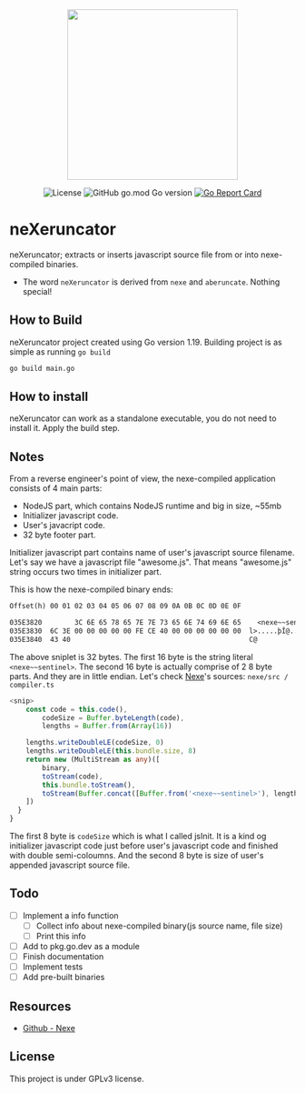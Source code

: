 <div align="center"><img src="https://user-images.githubusercontent.com/10853207/209234630-b29fbaaa-536b-4899-8eda-3a42a2d73023.png" width=300></div>

<p align="center"></p>

<div align="center">

![License](https://img.shields.io/badge/license-GPLv3-green)
![GitHub go.mod Go version](https://img.shields.io/github/go-mod/go-version/blue-devil/nexeruncator)
[![Go Report Card](https://goreportcard.com/badge/github.com/blue-devil/nexeruncator)](https://goreportcard.com/report/github.com/blue-devil/nexeruncator)

</div>

# neXeruncator

neXeruncator; extracts or inserts javascript source file from or into nexe-compiled binaries.

* The word `neXeruncator` is derived from `nexe` and `aberuncate`. Nothing special!

## How to Build

neXeruncator project created using Go version 1.19.
Building project is as simple as running `go build`

```bash
go build main.go
```

## How to install

neXeruncator can work as a standalone executable, you do not need to install it.
Apply the build step.

## Notes

From a reverse engineer's point of view, the nexe-compiled application consists of 4 main parts:

* NodeJS part, which contains NodeJS runtime and big in size, ~55mb
* Initializer javascript code.
* User's javacript code.
* 32 byte footer part.

Initializer javascript part contains name of user's javascript source filename. Let's say we have a javascript file "awesome.js". That means "awesome.js" string occurs two times in initializer part.

This is how the nexe-compiled binary ends:

```txt
Offset(h) 00 01 02 03 04 05 06 07 08 09 0A 0B 0C 0D 0E 0F

035E3820        3C 6E 65 78 65 7E 7E 73 65 6E 74 69 6E 65    <nexe~~sentine
035E3830  6C 3E 00 00 00 00 00 FE CE 40 00 00 00 00 00 00  l>.....þÎ@......
035E3840  43 40                                            C@
```

The above sniplet is 32 bytes. The first 16 byte is the string literal `<nexe~~sentinel>`. The second 16 byte is actually comprise of 2 8 byte parts. And they are in little endian. Let's check [Nexe][gh-nexe]'s sources: `nexe/src
/
compiler.ts`

```ts
<snip>
    const code = this.code(),
        codeSize = Buffer.byteLength(code),
        lengths = Buffer.from(Array(16))

    lengths.writeDoubleLE(codeSize, 0)
    lengths.writeDoubleLE(this.bundle.size, 8)
    return new (MultiStream as any)([
        binary,
        toStream(code),
        this.bundle.toStream(),
        toStream(Buffer.concat([Buffer.from('<nexe~~sentinel>'), lengths])),
    ])
  }
}
```

The first 8 byte is `codeSize` which is what I called jsInit. It is a kind og initializer javascript code just before user's javascript code and finished with double semi-coloumns. And the second 8 byte is size of user's appended javascript source file.

## Todo

* [ ] Implement a info function
  * [ ] Collect info about nexe-compiled binary(js source name, file size)
  * [ ] Print this info
* [ ] Add to pkg.go.dev as a module
* [ ] Finish documentation
* [ ] Implement tests
* [ ] Add pre-built binaries

## Resources

* [Github - Nexe][gh-nexe]

## License

This project is under GPLv3 license.

[gh-nexe]: https://github.com/nexe/nexe/
